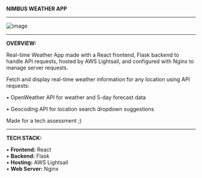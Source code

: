 **NIMBUS WEATHER APP**
________________________________________________________________________________________________________________

![image](https://github.com/user-attachments/assets/531e03c1-abea-4db2-9746-d89596c9cd9b)

________________________________________________________________________________________________________________

**OVERVIEW:**

Real-time Weather App made with a React frontend, Flask backend to handle API requests, hosted by AWS Lightsail, and configured with Nginx to manage server requests.

Fetch and display real-time weather information for any location using API requests:

• OpenWeather API for weather and 5-day forecast data

• Geocoding API for location search dropdown suggestions

Made for a tech assessment ;)


________________________________________________________________________________________________________________

**TECH STACK:**

• **Frontend:** React <br>
• **Backend:** Flask <br>
• **Hosting:** AWS Lightsail <br>
• **Web Server:** Nginx <br>
